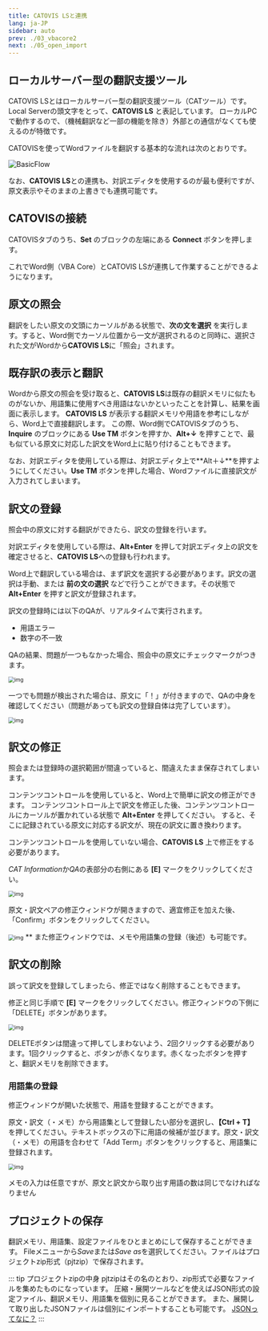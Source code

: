 ```yaml
---
title: CATOVIS LSと連携
lang: ja-JP
sidebar: auto
prev: ./03_vbacore2
next: ./05_open_import
---
```


## ローカルサーバー型の翻訳支援ツール

CATOVIS LSとはローカルサーバー型の翻訳支援ツール（CATツール）です。Local Serverの頭文字をとって、**CATOVIS LS** と表記しています。
ローカルPCで動作するので、（機械翻訳など一部の機能を除き）外部との通信がなくても使えるのが特徴です。

CATOVISを使ってWordファイルを翻訳する基本的な流れは次のとおりです。

![BasicFlow](./pict/basicflow.png)

なお、**CATOVIS LS**との連携も、対訳エディタを使用するのが最も便利ですが、原文表示やそのままの上書きでも連携可能です。

## CATOVISの接続

CATOVISタブのうち、**Set** のブロックの左端にある **Connect** ボタンを押します。

これでWord側（VBA Core）とCATOVIS LSが連携して作業することができるようになります。

## 原文の照会

翻訳をしたい原文の文頭にカーソルがある状態で、**次の文を選択** を実行します。すると、Word側でカーソル位置から一文が選択されるのと同時に、選択された文がWordから**CATOVIS LS**に「照会」されます。

## 既存訳の表示と翻訳

Wordから原文の照会を受け取ると、**CATOVIS LS**は既存の翻訳メモリに似たものがないか、用語集に使用すべき用語はないかといったことを計算し、結果を画面に表示します。
**CATOVIS LS** が表示する翻訳メモリや用語を参考にしながら、Word上で直接翻訳します。
この際、Word側でCATOVISタブのうち、**Inquire** のブロックにある **Use TM** ボタンを押すか、**Alt+↓** を押すことで、最も似ている原文に対応した訳文をWord上に貼り付けることもできます。

なお、対訳エディタを使用している際は、対訳エディタ上で**Alt＋↓**を押すようにしてください。**Use TM** ボタンを押した場合、Wordファイルに直接訳文が入力されてしまいます。

## 訳文の登録

照会中の原文に対する翻訳ができたら、訳文の登録を行います。

対訳エディタを使用している際は、**Alt+Enter** を押して対訳エディタ上の訳文を確定させると、**CATOVIS LS**への登録も行われます。

Word上で翻訳している場合は、まず訳文を選択する必要があります。訳文の選択は手動、または **前の文の選択** などで行うことができます。その状態で **Alt+Enter** を押すと訳文が登録されます。

訳文の登録時には以下のQAが、リアルタイムで実行されます。

- 用語エラー
- 数字の不一致

QAの結果、問題が一つもなかった場合、照会中の原文にチェックマークがつきます。

<img src="./pict/catovis_register_ok.png" alt="img" style="zoom:75%;" />

一つでも問題が検出された場合は、原文に「！」が付きますので、QAの中身を確認してください（問題があっても訳文の登録自体は完了しています）。

<img src="./pict/catovis_register_error.png" alt="img" style="zoom:75%;" />

## 訳文の修正

照会または登録時の選択範囲が間違っていると、間違えたまま保存されてしまいます。

コンテンツコントロールを使用していると、Word上で簡単に訳文の修正ができます。
コンテンツコントロール上で訳文を修正した後、コンテンツコントロールにカーソルが置かれている状態で **Alt+Enter** を押してください。
すると、そこに記録されている原文に対応する訳文が、現在の訳文に置き換わります。

コンテンツコントロールを使用していない場合、**CATOVIS LS** 上で修正をする必要があります。

*CAT Information*か*QA*の表部分の右側にある **[E]** マークをクリックしてください。

<img src="./pict/catovis_edit.png" alt="img" style="zoom:75%;" />

原文・訳文ペアの修正ウィンドウが開きますので、適宜修正を加えた後、「Confirm」ボタンをクリックしてください。

<img src="./pict/catovis_editor.png" alt="img" style="zoom:75%;" />
**
また修正ウィンドウでは、メモや用語集の登録（後述）も可能です。

## 訳文の削除

誤って訳文を登録してしまったら、修正ではなく削除することもできます。

修正と同じ手順で **[E]** マークをクリックしてください。修正ウィンドウの下側に「DELETE」ボタンがあります。

<img src="./pict/catovis_delete.png" alt="img" style="zoom:75%;" />

DELETEボタンは間違って押してしまわないよう、2回クリックする必要があります。1回クリックすると、ボタンが赤くなります。赤くなったボタンを押すと、翻訳メモリを削除できます。

### 用語集の登録
修正ウィンドウが開いた状態で、用語を登録することができます。

原文・訳文（・メモ）から用語集として登録したい部分を選択し、**【Ctrl + T】** を押してください。テキストボックスの下に用語の候補が並びます。原文・訳文（・メモ）の用語を合わせて「Add Term」ボタンをクリックすると、用語集に登録されます。

<img src="./pict/catovis_addterm.png" alt="img" style="zoom:75%;" />

メモの入力は任意ですが、原文と訳文から取り出す用語の数は同じでなければなりません

## プロジェクトの保存
翻訳メモリ、用語集、設定ファイルをひとまとめにして保存することができます。
Fileメニューから*Save*または*Save as*を選択してください。ファイルはプロジェクトzip形式（pjtzip）で保存されます。

::: tip プロジェクトzipの中身
pjtzipはその名のとおり、zip形式で必要なファイルを集めたものになっています。
圧縮・展開ツールなどを使えばJSON形式の設定ファイル、翻訳メモリ、用語集を個別に見ることができます。
また、展開して取り出したJSONファイルは個別にインポートすることも可能です。
[JSONってなに？](../faq/index.html#jsonってなに？)
:::